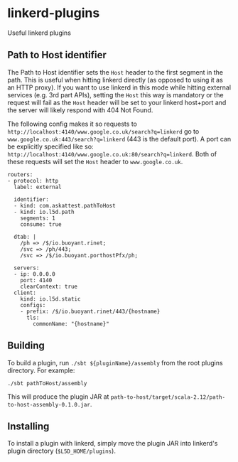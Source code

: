 # linkerd-plugins
Useful linkerd plugins

## Path to Host identifier

The Path to Host identifier sets the `Host` header to the first segment in the path. This is useful when hitting linkerd directly (as opposed to using it as an HTTP proxy). If you want to use linkerd in this mode while hitting external services (e.g. 3rd part APIs), setting the `Host` this way is mandatory or the request will fail as the `Host` header will be set to your linkerd host+port and the server will likely respond with 404 Not Found.
 
The following config makes it so requests to `http://localhost:4140/www.google.co.uk/search?q=linkerd` go to `www.google.co.uk:443/search?q=linkerd` (443 is the default port). A port can be explicitly specified like so: `http://localhost:4140/www.google.co.uk:80/search?q=linkerd`. Both of these requests will set the `Host` header to `www.google.co.uk`.

```
routers:
- protocol: http
  label: external

  identifier:
  - kind: com.askattest.pathToHost
  - kind: io.l5d.path
    segments: 1
    consume: true

  dtab: |
    /ph => /$/io.buoyant.rinet;
    /svc => /ph/443;
    /svc => /$/io.buoyant.porthostPfx/ph;

  servers:
  - ip: 0.0.0.0
    port: 4140
    clearContext: true
  client:
    kind: io.l5d.static
    configs:
    - prefix: /$/io.buoyant.rinet/443/{hostname}
      tls:
        commonName: "{hostname}"
```

## Building

To build a plugin, run `./sbt ${pluginName}/assembly` from the root plugins directory. For example:

```
./sbt pathToHost/assembly
```

This will produce the plugin JAR at
`path-to-host/target/scala-2.12/path-to-host-assembly-0.1.0.jar`.

## Installing

To install a plugin with linkerd, simply move the plugin JAR into linkerd's
plugin directory (`$L5D_HOME/plugins`).
